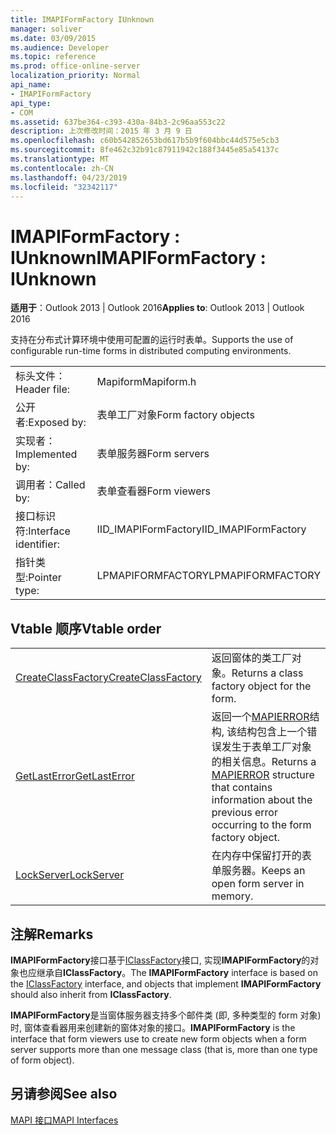 ```yaml
---
title: IMAPIFormFactory IUnknown
manager: soliver
ms.date: 03/09/2015
ms.audience: Developer
ms.topic: reference
ms.prod: office-online-server
localization_priority: Normal
api_name:
- IMAPIFormFactory
api_type:
- COM
ms.assetid: 637be364-c393-430a-84b3-2c96aa553c22
description: 上次修改时间：2015 年 3 月 9 日
ms.openlocfilehash: c60b542852653bd617b5b9f604bbc44d575e5cb3
ms.sourcegitcommit: 8fe462c32b91c87911942c188f3445e85a54137c
ms.translationtype: MT
ms.contentlocale: zh-CN
ms.lasthandoff: 04/23/2019
ms.locfileid: "32342117"
---
```

# <a name="imapiformfactory--iunknown"></a><span data-ttu-id="eb37a-103">IMAPIFormFactory : IUnknown</span><span class="sxs-lookup"><span data-stu-id="eb37a-103">IMAPIFormFactory : IUnknown</span></span>

  
  
<span data-ttu-id="eb37a-104">**适用于**：Outlook 2013 | Outlook 2016</span><span class="sxs-lookup"><span data-stu-id="eb37a-104">**Applies to**: Outlook 2013 | Outlook 2016</span></span> 
  
<span data-ttu-id="eb37a-105">支持在分布式计算环境中使用可配置的运行时表单。</span><span class="sxs-lookup"><span data-stu-id="eb37a-105">Supports the use of configurable run-time forms in distributed computing environments.</span></span> 
  
|||
|:-----|:-----|
|<span data-ttu-id="eb37a-106">标头文件：</span><span class="sxs-lookup"><span data-stu-id="eb37a-106">Header file:</span></span>  <br/> |<span data-ttu-id="eb37a-107">Mapiform</span><span class="sxs-lookup"><span data-stu-id="eb37a-107">Mapiform.h</span></span>  <br/> |
|<span data-ttu-id="eb37a-108">公开者:</span><span class="sxs-lookup"><span data-stu-id="eb37a-108">Exposed by:</span></span>  <br/> |<span data-ttu-id="eb37a-109">表单工厂对象</span><span class="sxs-lookup"><span data-stu-id="eb37a-109">Form factory objects</span></span>  <br/> |
|<span data-ttu-id="eb37a-110">实现者：</span><span class="sxs-lookup"><span data-stu-id="eb37a-110">Implemented by:</span></span>  <br/> |<span data-ttu-id="eb37a-111">表单服务器</span><span class="sxs-lookup"><span data-stu-id="eb37a-111">Form servers</span></span>  <br/> |
|<span data-ttu-id="eb37a-112">调用者：</span><span class="sxs-lookup"><span data-stu-id="eb37a-112">Called by:</span></span>  <br/> |<span data-ttu-id="eb37a-113">表单查看器</span><span class="sxs-lookup"><span data-stu-id="eb37a-113">Form viewers</span></span>  <br/> |
|<span data-ttu-id="eb37a-114">接口标识符:</span><span class="sxs-lookup"><span data-stu-id="eb37a-114">Interface identifier:</span></span>  <br/> |<span data-ttu-id="eb37a-115">IID_IMAPIFormFactory</span><span class="sxs-lookup"><span data-stu-id="eb37a-115">IID_IMAPIFormFactory</span></span>  <br/> |
|<span data-ttu-id="eb37a-116">指针类型:</span><span class="sxs-lookup"><span data-stu-id="eb37a-116">Pointer type:</span></span>  <br/> |<span data-ttu-id="eb37a-117">LPMAPIFORMFACTORY</span><span class="sxs-lookup"><span data-stu-id="eb37a-117">LPMAPIFORMFACTORY</span></span>  <br/> |
   
## <a name="vtable-order"></a><span data-ttu-id="eb37a-118">Vtable 顺序</span><span class="sxs-lookup"><span data-stu-id="eb37a-118">Vtable order</span></span>

|||
|:-----|:-----|
|[<span data-ttu-id="eb37a-119">CreateClassFactory</span><span class="sxs-lookup"><span data-stu-id="eb37a-119">CreateClassFactory</span></span>](imapiformfactory-createclassfactory.md) <br/> |<span data-ttu-id="eb37a-120">返回窗体的类工厂对象。</span><span class="sxs-lookup"><span data-stu-id="eb37a-120">Returns a class factory object for the form.</span></span>  <br/> |
|[<span data-ttu-id="eb37a-121">GetLastError</span><span class="sxs-lookup"><span data-stu-id="eb37a-121">GetLastError</span></span>](imapiformfactory-getlasterror.md) <br/> |<span data-ttu-id="eb37a-122">返回一个[MAPIERROR](mapierror.md)结构, 该结构包含上一个错误发生于表单工厂对象的相关信息。</span><span class="sxs-lookup"><span data-stu-id="eb37a-122">Returns a [MAPIERROR](mapierror.md) structure that contains information about the previous error occurring to the form factory object.</span></span>  <br/> |
|[<span data-ttu-id="eb37a-123">LockServer</span><span class="sxs-lookup"><span data-stu-id="eb37a-123">LockServer</span></span>](imapiformfactory-lockserver.md) <br/> |<span data-ttu-id="eb37a-124">在内存中保留打开的表单服务器。</span><span class="sxs-lookup"><span data-stu-id="eb37a-124">Keeps an open form server in memory.</span></span>  <br/> |
   
## <a name="remarks"></a><span data-ttu-id="eb37a-125">注解</span><span class="sxs-lookup"><span data-stu-id="eb37a-125">Remarks</span></span>

<span data-ttu-id="eb37a-126">**IMAPIFormFactory**接口基于[IClassFactory](https://msdn.microsoft.com/library/ms694364%28VS.85%29.aspx)接口, 实现**IMAPIFormFactory**的对象也应继承自**IClassFactory**。</span><span class="sxs-lookup"><span data-stu-id="eb37a-126">The **IMAPIFormFactory** interface is based on the [IClassFactory](https://msdn.microsoft.com/library/ms694364%28VS.85%29.aspx) interface, and objects that implement **IMAPIFormFactory** should also inherit from **IClassFactory**.</span></span>
  
 <span data-ttu-id="eb37a-127">**IMAPIFormFactory**是当窗体服务器支持多个邮件类 (即, 多种类型的 form 对象) 时, 窗体查看器用来创建新的窗体对象的接口。</span><span class="sxs-lookup"><span data-stu-id="eb37a-127">**IMAPIFormFactory** is the interface that form viewers use to create new form objects when a form server supports more than one message class (that is, more than one type of form object).</span></span> 
  
## <a name="see-also"></a><span data-ttu-id="eb37a-128">另请参阅</span><span class="sxs-lookup"><span data-stu-id="eb37a-128">See also</span></span>



[<span data-ttu-id="eb37a-129">MAPI 接口</span><span class="sxs-lookup"><span data-stu-id="eb37a-129">MAPI Interfaces</span></span>](mapi-interfaces.md)

